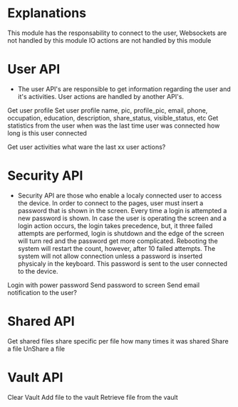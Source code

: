 # Explanations
This module has the responsability to connect to the user, 
Websockets are not handled by this module
IO actions are not handled by this module

# User API
* The user API's are responsible to get information regarding the user and it's activities. User actions are handled by another API's.

Get user profile
Set user profile
    name, pic, profile_pic, email, phone, occupation, education, description, share_status, visible_status, etc
Get statistics from the user
    when was the last time user was connected
    how long is this user connected

Get user activities
    what ware the last xx user actions?

# Security API
* Security API are those who enable a localy connected user to access the device. In order to connect to the pages, user must insert a password that is shown in the screen. Every time a login is attempted a new password is shown. In case the user is operating the screen and a login action occurs, the login takes precedence, but, it three failed attempts are performed, login is shutdown and the edge of the screen will turn red and the password get more complicated. Rebooting the system will restart the count, however, after 10 failed attempts. The system will not allow connection unless a password is inserted physicaly in the keyboard. This password is sent to the user connected to the device. 

Login with power password
Send password to screen
Send email notification to the user?

# Shared API
Get shared files 
    share specific per file
    how many times it was shared
Share a file
UnShare a file

# Vault API
Clear Vault
Add file to the vault
Retrieve file from the vault

# 